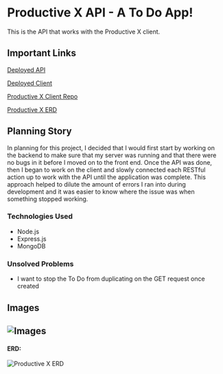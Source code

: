 # Productive X API - A To Do App!

This is the API that works with the Productive X client.

## Important Links

[Deployed API](https://productivex.herokuapp.com/)

[Deployed Client](https://bahmbies.github.io/ProductiveX-client/)

[Productive X Client Repo](https://github.com/Waisath-CJ/hyruliantimes-client)

[Productive X ERD](https://imgur.com/a/nqRPESK)

## Planning Story

In planning for this project, I decided that I would first start by working on the backend to make sure that my server was running and that there were no bugs in it before I moved on to the front end. Once the API was done, then I began to work on the client and slowly connected each RESTful action up to work with the API until the application was complete. This approach helped to dilute the amount of errors I ran into during development and it was easier to know where the issue was when something stopped working.

### Technologies Used

- Node.js
- Express.js
- MongoDB 

### Unsolved Problems

- I want to stop the To Do from duplicating on the GET request once created

## Images
![Images](https://imgur.com/a/nqRPESK)
---

#### ERD:

![Productive X ERD](https://imgur.com/a/nqRPESK)